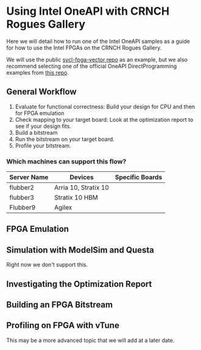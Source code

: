 # Using Intel OneAPI with CRNCH Rogues Gallery

Here we will detail how to run one of the Intel OneAPI samples as a guide for how to use the Intel FPGAs on the CRNCH Rogues Gallery.

We will use the public [sycl-fpga-vector repo](https://github.com/gt-crnch-rg/sycl-fpga-vector-add) as an example, but we also recommend selecting one of the official OneAPI DirectProgramming examples from [this repo](https://www.intel.com/content/www/us/en/developer/articles/code-sample/explore-dpcpp-through-intel-fpga-code-samples.html).

## General Workflow

1) Evaluate for functional correctness: Build your design for CPU and then for FPGA emulation
2) Check mapping to your target board: Look at the optimization report to see if your design fits.
3) Build a bitstream
4) Run the bitstream on your target board.
5) Profile your bitstream. 

### Which machines can support this flow?

| Server Name | Devices              | Specific Boards |
| ----------- | -------------------- | --------------- |
| flubber2    | Arria 10, Stratix 10 |                 |
| flubber3    | Stratix 10 HBM       |                 |
| Flubber9    | Agilex               |                 |


## FPGA Emulation



## Simulation with ModelSim and Questa
Right now we don't support this.

## Investigating the Optimization Report

## Building an FPGA Bitstream

## Profiling on FPGA with vTune 
This may be a more advanced topic that we will add at a later date.
